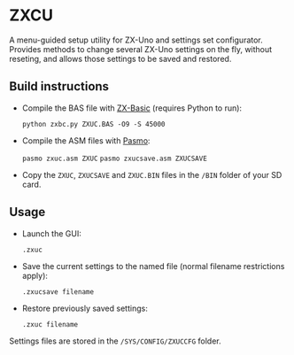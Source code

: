 # ZXCU
A menu-guided setup utility for ZX-Uno and settings set configurator.
Provides methods to change several ZX-Uno settings on the fly, without reseting, and allows those settings to be saved and restored.

## Build instructions
* Compile the BAS file with [ZX-Basic](http://www.boriel.com/wiki/en/index.php/ZXBasic) (requires Python to run):

  `python zxbc.py ZXUC.BAS -O9 -S 45000`

* Compile the ASM files with [Pasmo](http://pasmo.speccy.org/):

  `pasmo zxuc.asm ZXUC`
  `pasmo zxucsave.asm ZXUCSAVE`

* Copy the `ZXUC`, `ZXUCSAVE` and `ZXUC.BIN` files in the `/BIN` folder of your SD card. 

## Usage
* Launch the GUI:

  `.zxuc`

* Save the current settings to the named file (normal filename restrictions apply):

  `.zxucsave filename`

* Restore previously saved settings:

  `.zxuc filename`

Settings files are stored in the `/SYS/CONFIG/ZXUCCFG` folder.
